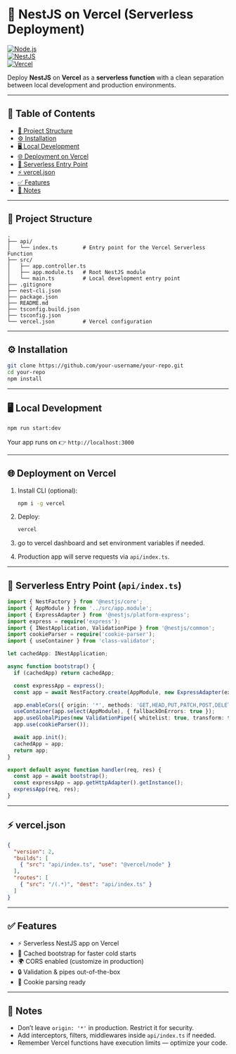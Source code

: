# 🚀 NestJS on Vercel (Serverless Deployment)

[![Node.js](https://img.shields.io/badge/Node.js-18.x-green?logo=node.js)](https://nodejs.org)  
[![NestJS](https://img.shields.io/badge/NestJS-Framework-red?logo=nestjs)](https://nestjs.com)  
[![Vercel](https://img.shields.io/badge/Deployed%20on-Vercel-black?logo=vercel)](https://vercel.com)  

Deploy **NestJS** on **Vercel** as a **serverless function** with a clean separation between local development and production environments.

---

## 📑 Table of Contents

- [📂 Project Structure](#-project-structure)  
- [⚙️ Installation](#️-installation)  
- [🖥️ Local Development](#️-local-development)  
- [🌐 Deployment on Vercel](#-deployment-on-vercel)  
- [🚀 Serverless Entry Point](#-serverless-entry-point-apiindexts)  
- [⚡ vercel.json](#-verceljson)  
- [✅ Features](#-features)  
- [📌 Notes](#-notes)  

---

## 📂 Project Structure

```
.
├── api/
│   └── index.ts        # Entry point for the Vercel Serverless Function
├── src/
│   ├── app.controller.ts
│   ├── app.module.ts   # Root NestJS module
│   └── main.ts         # Local development entry point
├── .gitignore
├── nest-cli.json
├── package.json
├── README.md
├── tsconfig.build.json
├── tsconfig.json
└── vercel.json         # Vercel configuration
```

---

## ⚙️ Installation

```bash
git clone https://github.com/your-username/your-repo.git
cd your-repo
npm install
```

---

## 🖥️ Local Development

```bash
npm run start:dev
```

Your app runs on 👉 `http://localhost:3000`

---

## 🌐 Deployment on Vercel

1. Install CLI (optional):

   ```bash
   npm i -g vercel
   ```

2. Deploy:

   ```bash
   vercel
   ```
3. go to vercel dashboard and set environment variables if needed.

4. Production app will serve requests via `api/index.ts`.

---

## 🚀 Serverless Entry Point (`api/index.ts`)

```ts
import { NestFactory } from '@nestjs/core';
import { AppModule } from '../src/app.module';
import { ExpressAdapter } from '@nestjs/platform-express';
import express = require('express');
import { INestApplication, ValidationPipe } from '@nestjs/common';
import cookieParser = require('cookie-parser');
import { useContainer } from 'class-validator';

let cachedApp: INestApplication;

async function bootstrap() {
  if (cachedApp) return cachedApp;

  const expressApp = express();
  const app = await NestFactory.create(AppModule, new ExpressAdapter(expressApp));

  app.enableCors({ origin: '*', methods: 'GET,HEAD,PUT,PATCH,POST,DELETE', credentials: true });
  useContainer(app.select(AppModule), { fallbackOnErrors: true });
  app.useGlobalPipes(new ValidationPipe({ whitelist: true, transform: true }));
  app.use(cookieParser());

  await app.init();
  cachedApp = app;
  return app;
}

export default async function handler(req, res) {
  const app = await bootstrap();
  const expressApp = app.getHttpAdapter().getInstance();
  expressApp(req, res);
}
```

---

## ⚡ vercel.json

```json
{
  "version": 2,
  "builds": [
    { "src": "api/index.ts", "use": "@vercel/node" }
  ],
  "routes": [
    { "src": "/(.*)", "dest": "api/index.ts" }
  ]
}
```

---

## ✅ Features

- ⚡ Serverless NestJS app on Vercel  
- 🔄 Cached bootstrap for faster cold starts  
- 🌍 CORS enabled (customize in production)  
- 🔒 Validation & pipes out-of-the-box  
- 🍪 Cookie parsing ready  

---

## 📌 Notes

- Don’t leave `origin: '*'` in production. Restrict it for security.  
- Add interceptors, filters, middlewares inside `api/index.ts` if needed.  
- Remember Vercel functions have execution limits — optimize your code.  
